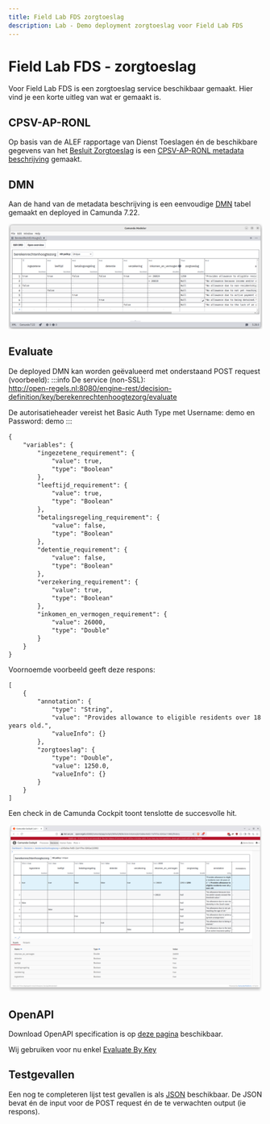 ```yaml
---
title: Field Lab FDS zorgtoeslag
description: Lab - Demo deployment zorgtoeslag voor Field Lab FDS
---
```


# Field Lab FDS - zorgtoeslag

Voor Field Lab FDS is een zorgtoeslag service beschikbaar gemaakt. Hier vind je een korte uitleg van wat er gemaakt is.

## CPSV-AP-RONL
Op basis van de ALEF rapportage van Dienst Toeslagen én de beschikbare gegevens van het [Besluit Zorgtoeslag](https://gegevensbijbesluiten.overheid.nl/besluit/61720422) is een [CPSV-AP-RONL metadata beschrijving](https://github.com/MinBZK/regels.overheid.nl/blob/main/apps/register/CPSV-AP-RONL/Zorgtoeslag/zorgtoeslag-CPSV-AP-RONL.ttl) gemaakt.

## DMN
Aan de hand van de metadata beschrijving is een eenvoudige [DMN](https://github.com/MinBZK/regels.overheid.nl/blob/main/apps/register/CPSV-AP-RONL/Zorgtoeslag/BerekenRechtEnHoogteZorg.dmn) tabel gemaakt en deployed in Camunda 7.22.

![zorgtoeslag-DMN](../../static/img/zorgtoeslag-DMN.png)

## Evaluate
De deployed DMN kan worden geëvalueerd met onderstaand POST  request (voorbeeld):
:::info
De service (non-SSL):  
http://open-regels.nl:8080/engine-rest/decision-definition/key/berekenrechtenhoogtezorg/evaluate  

De autorisatieheader vereist het Basic Auth Type met Username: demo en Password: demo
:::


```
{
    "variables": {
        "ingezetene_requirement": {
            "value": true,
            "type": "Boolean"
        },
        "leeftijd_requirement": {
            "value": true,
            "type": "Boolean"
        },
        "betalingsregeling_requirement": {
            "value": false,
            "type": "Boolean"
        },
        "detentie_requirement": {
            "value": false,
            "type": "Boolean"
        },
        "verzekering_requirement": {
            "value": true,
            "type": "Boolean"
        },
        "inkomen_en_vermogen_requirement": {
            "value": 26000,
            "type": "Double"
        }
    }
}
```
Voornoemde voorbeeld geeft deze respons:

```
[
    {
        "annotation": {
            "type": "String",
            "value": "Provides allowance to eligible residents over 18 years old.",
            "valueInfo": {}
        },
        "zorgtoeslag": {
            "type": "Double",
            "value": 1250.0,
            "valueInfo": {}
        }
    }
]
```

Een check in de Camunda Cockpit toont tenslotte de succesvolle hit.

![zorgtoeslag-Cockpit](../../static/img/zorgtoeslag-Cockpit.png)

## OpenAPI

Download OpenAPI specification is op [deze pagina](https://docs.camunda.org/rest/camunda-bpm-platform/7.22/) beschikbaar.

Wij gebruiken voor nu enkel [Evaluate By Key](https://docs.camunda.org/rest/camunda-bpm-platform/7.22/#tag/Decision-Definition/operation/evaluateDecisionByKey)

## Testgevallen

Een nog te completeren lijst test gevallen is als [JSON](https://github.com/MinBZK/regels.overheid.nl/blob/main/apps/register/CPSV-AP-RONL/Zorgtoeslag/zorgtoeslag-testcases.json) beschikbaar. De JSON bevat én de input voor de POST request én de te verwachten output (ie respons).